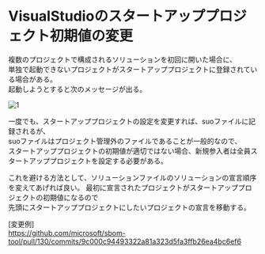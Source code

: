 # VisualStudioのスタートアッププロジェクト初期値の変更

複数のプロジェクトで構成されるソリューションを初回に開いた場合に、  
単独で起動できないプロジェクトがスタートアッププロジェクトに登録されている場合がある。  
起動しようとすると次のメッセージが出る。

![1](https://user-images.githubusercontent.com/49807271/188243769-93ec065c-bace-4894-8e32-94d83a971e5e.jpg)

一度でも、スタートアッププロジェクトの設定を変更すれば、suoファイルに記録されるが、  
suoファイルはプロジェクト管理外のファイルであることが一般的なので、  
スタートアッププロジェクトの初期値が適切ではない場合、新規参入者は全員スタートアッププロジェクトを設定する必要がある。

これを避ける方法として、ソリューションファイルのソリューションの宣言順序を変えてあげれば良い。
最初に宣言されたプロジェクトがスタートアッププロジェクトの初期値になるので  
先頭にスタートアッププロジェクトにしたいプロジェクトの宣言を移動する。  

[変更例]  
https://github.com/microsoft/sbom-tool/pull/130/commits/9c000c94493322a81a323d5fa3ffb26ea4bc6ef6

